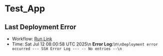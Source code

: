 # Test_App


##  Last Deployment Error

- Workflow: [Run Link](https://github.com/Alfonza/Test_App/actions/runs/16235961491)
- Time: Sat Jul 12 08:00:58 UTC 2025\n
**Error Log:**\n```\nDeployment error occurred
--- SSH Error Log ---
-- No entries --\n```
